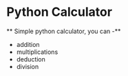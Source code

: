 # Python Calculator

** Simple python calculator, you can -**

- addition
- multiplications
- deduction
- division
